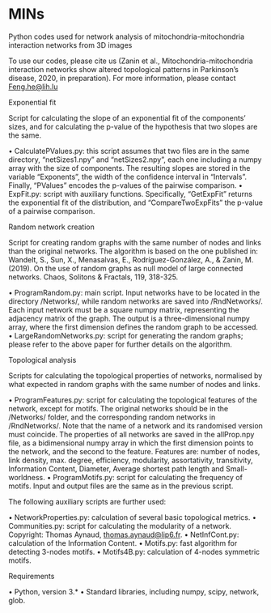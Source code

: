 # MINs
Python codes used for network analysis of mitochondria-mitochondria interaction networks from 3D images

To use our codes, please cite us (Zanin et al., Mitochondria-mitochondria interaction networks show altered topological patterns in Parkinson’s disease, 2020, in preparation). For more information, please contact Feng.he@lih.lu

Exponential fit

Script for calculating the slope of an exponential fit of the components’ sizes, and for calculating the p-value of the hypothesis that two slopes are the same.

•	CalculatePValues.py: this script assumes that two files are in the same directory, “netSizes1.npy” and “netSizes2.npy”, each one including a numpy array with the size of components. The resulting slopes are stored in the variable “Exponents”, the width of the confidence interval in “Intervals”. Finally, “PValues” encodes the p-values of the pairwise comparison.
•	ExpFit.py: script with auxiliary functions. Specifically, “GetExpFit” returns the exponential fit of the distribution, and “CompareTwoExpFits” the p-value of a pairwise comparison.


Random network creation

Script for creating random graphs with the same number of nodes and links than the original networks. The algorithm is based on the one published in:
Wandelt, S., Sun, X., Menasalvas, E., Rodríguez-González, A., & Zanin, M. (2019). On the use of random graphs as null model of large connected networks. Chaos, Solitons & Fractals, 119, 318-325.

•	ProgramRandom.py: main script. Input networks have to be located in the directory /Networks/, while random networks are saved into /RndNetworks/. Each input network must be a square numpy matrix, representing the adjacency matrix of the graph. The output is a three-dimensional numpy array, where the first dimension defines the random graph to be accessed.
•	LargeRandomNetworks.py: script for generating the random graphs; please refer to the above paper for further details on the algorithm.


Topological analysis

Scripts for calculating the topological properties of networks, normalised by what expected in random graphs with the same number of nodes and links.

•	ProgramFeatures.py: script for calculating the topological features of the network, except for motifs. The original networks should be in the /Networks/ folder, and the corresponding random networks in /RndNetworks/. Note that the name of a network and its randomised version must coincide. The properties of all networks are saved in the allProp.npy file, as a bidimensional numpy array in which the first dimension points to the network, and the second to the feature. Features are: number of nodes, link density, max. degree, efficiency, modularity, assortativity, transitivity, Information Content, Diameter, Average shortest path length and Small-worldness.
•	ProgramMotifs.py: script for calculating the frequency of motifs. Input and output files are the same as in the previous script.

The following auxiliary scripts are further used:

•	NetworkProperties.py: calculation of several basic topological metrics.
•	Communities.py: script for calculating the modularity of a network. Copyright: Thomas Aynaud, thomas.aynaud@lip6.fr.
•	NetInfCont.py: calculation of the Information Content.
•	Motifs.py: fast algorithm for detecting 3-nodes motifs.
•	Motifs4B.py: calculation of 4-nodes symmetric motifs.


Requirements

•	Python, version 3.*
•	Standard libraries, including numpy, scipy, network, glob.


